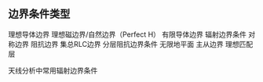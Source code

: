 ## 边界条件类型

理想导体边界
理想磁边界/自然边界（Perfect H）
有限导体边界
辐射边界条件
对称边界
阻抗边界
集总RLC边界
分层阻抗边界条件
无限地平面
主从边界
理想匹配层

天线分析中常用辐射边界条件 